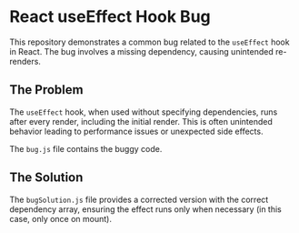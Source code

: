 # React useEffect Hook Bug

This repository demonstrates a common bug related to the `useEffect` hook in React.  The bug involves a missing dependency, causing unintended re-renders.

## The Problem

The `useEffect` hook, when used without specifying dependencies, runs after every render, including the initial render. This is often unintended behavior leading to performance issues or unexpected side effects. 

The `bug.js` file contains the buggy code. 

## The Solution

The `bugSolution.js` file provides a corrected version with the correct dependency array, ensuring the effect runs only when necessary (in this case, only once on mount).
